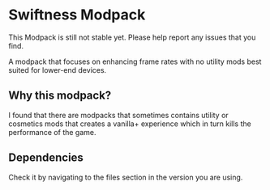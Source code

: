 # Swiftness Modpack
This Modpack is still not stable yet. Please help report any issues that you find.

A modpack that focuses on enhancing frame rates with no utility mods best suited for lower-end devices.

## Why this modpack?
I found that there are modpacks that sometimes contains utility or cosmetics mods that creates a vanilla+ experience which in turn kills the performance of the game.

## Dependencies
Check it by navigating to the files section in the version you are using.
